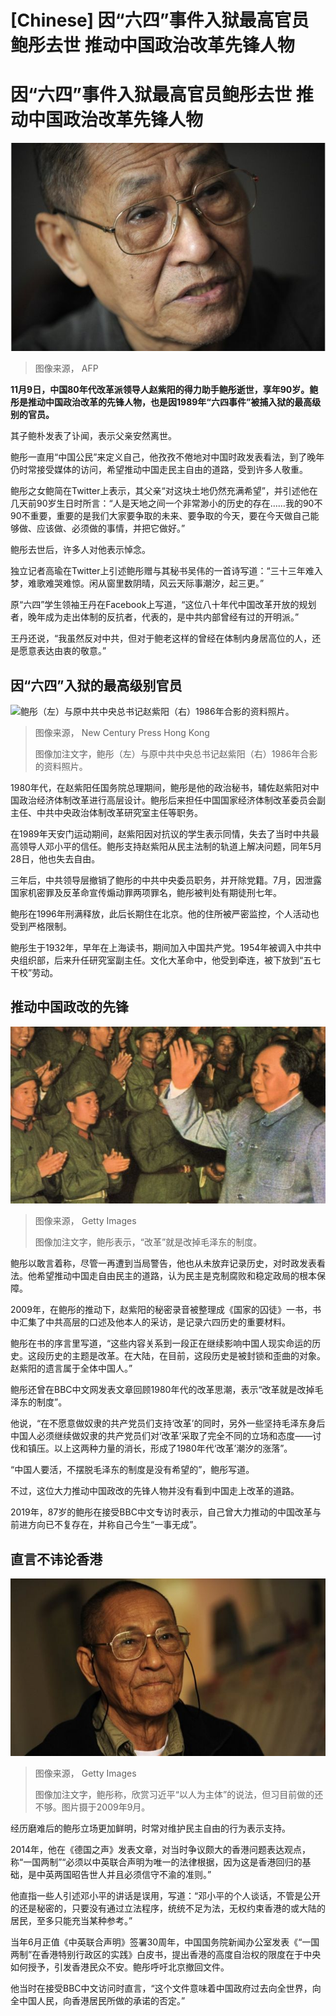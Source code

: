 # [Chinese] 因“六四”事件入狱最高官员鲍彤去世 推动中国政治改革先锋人物

#  因“六四”事件入狱最高官员鲍彤去世 推动中国政治改革先锋人物


![鲍彤](_127576227_gettyimages-1228198842.jpg)

> 图像来源，  AFP

**11月9日，中国80年代改革派领导人赵紫阳的得力助手鲍彤逝世，享年90岁。鲍彤是推动中国政治改革的先锋人物，也是因1989年“六四事件”被捕入狱的最高级别的官员。**

其子鲍朴发表了讣闻，表示父亲安然离世。

鲍彤一直用“中国公民”来定义自己，他孜孜不倦地对中国时政发表看法，到了晚年仍时常接受媒体的访问，希望推动中国走民主自由的道路，受到许多人敬重。

鲍彤之女鲍简在Twitter上表示，其父亲“对这块土地仍然充满希望”，并引述他在几天前90岁生日时所言：“人是天地之间一个非常渺小的历史的存在……我的90不90不重要，重要的是我们大家要争取的未来、要争取的今天，要在今天做自己能够做、应该做、必须做的事情，并把它做好。”

鲍彤去世后，许多人对他表示悼念。

独立记者高瑜在Twitter上引述鲍彤赠与其秘书吴伟的一首诗写道：“三十三年难入梦，难歌难哭难惊。闲从窗里数阴晴，风云天际事潮汐，起三更。”

原“六四”学生领袖王丹在Facebook上写道，“这位八十年代中国改革开放的规划者，晚年成为走出体制的反抗者，代表的，是中共内部曾经有过的开明派。”

王丹还说，“我虽然反对中共，但对于鲍老这样的曾经在体制内身居高位的人，还是愿意表达由衷的敬意。”

##  因“六四”入狱的最高级别官员

![鲍彤（左）与原中共中央总书记赵紫阳（右）1986年合影的资料照片。](https://ichef.bbci.co.uk/news/640/cpsprodpb/1104F/production/_104711796_20ef14b2-7ca1-4d7a-ad0e-f9bcb278ea33.gif)

> 图像来源，  New Century Press Hong Kong
>
> 图像加注文字，鲍彤（左）与原中共中央总书记赵紫阳（右）1986年合影的资料照片。

1980年代，在赵紫阳任国务院总理期间，鲍彤是他的政治秘书，辅佐赵紫阳对中国政治经济体制改革进行高层设计。鲍彤后来担任中国国家经济体制改革委员会副主任、中共中央政治体制改革研究室主任等职务。

在1989年天安门运动期间，赵紫阳因对抗议的学生表示同情，失去了当时中共最高领导人邓小平的信任。鲍彤支持赵紫阳从民主法制的轨道上解决问题，同年5月28日，他也失去自由。

三年后，中共领导层撤销了鲍彤的中共中央委员职务，并开除党籍。7月，因泄露国家机密罪及反革命宣传煽动罪两项罪名，鲍彤被判处有期徒刑七年。

鲍彤在1996年刑满释放，此后长期住在北京。他的住所被严密监控，个人活动也受到严格限制。

鲍彤生于1932年，早年在上海读书，期间加入中国共产党。1954年被调入中共中央组织部，后来升任研究室副主任。文化大革命中，他受到牵连，被下放到“五七干校”劳动。

##  推动中国政改的先锋

![毛泽东会见解放军官兵的资料照片。](_104712047_gettyimages-463955327.jpg)

> 图像来源，  Getty Images
>
> 图像加注文字，鲍彤表示，“改革”就是改掉毛泽东的制度。

鲍彤以敢言着称，尽管一再遭到当局警告，他也从未放弃记录历史，对时政发表看法。他希望推动中国走自由民主的道路，认为民主是克制腐败和稳定政局的根本保障。

2009年，在鲍彤的推动下，赵紫阳的秘密录音被整理成《国家的囚徒》一书，书中汇集了中共高层的口述及他本人的采访，是记录六四历史的重要材料。

鲍彤在书的序言里写道，“这些内容关系到一段正在继续影响中国人现实命运的历史。这段历史的主题是改革。在大陆，在目前，这段历史是被封锁和歪曲的对象。赵紫阳的遗言属于全体中国人。”

鲍彤还曾在BBC中文网发表文章回顾1980年代的改革思潮，表示“改革就是改掉毛泽东的制度”。

他说，“在不愿意做奴隶的共产党员们支持‘改革’的同时，另外一些坚持毛泽东身后中国人必须继续做奴隶的共产党员们对‘改革’采取了完全不同的立场和态度——讨伐和镇压。以上这两种力量的消长，形成了1980年代‘改革’潮汐的涨落”。

“中国人要活，不摆脱毛泽东的制度是没有希望的”，鲍彤写道。

不过，这位大力推动中国政改的先锋人物并没有看到中国走上改革的道路。

2019年，87岁的鲍彤在接受BBC中文专访时表示，自己曾大力推动的中国改革与前进方向已不复存在，并称自己今生“一事无成”。

##  直言不讳论香港

![鲍彤](_107094876_gettyimages-109688277.jpg)

> 图像来源，  Getty Images
>
> 图像加注文字，鲍彤称，欣赏习近平“以人为主体”的说法，但习目前做的还不够。图片摄于2009年9月。

经历磨难后的鲍彤立场更加鲜明，时常对维护民主自由的行为表示支持。

2014年，他在《德国之声》发表文章，对当时争议颇大的香港问题表达观点，称“一国两制”“必须以中英联合声明为唯一的法律根据，因为这是香港回归的基础，是中英两国昭告世人并且必须信守不渝的准则。”

他直指一些人引述邓小平的讲话是误用，写道：“邓小平的个人谈话，不管是公开的还是秘密的，只要没有通过立法程序，统统不足为法，无权约束香港的或大陆的居民，至多只能充当某种参考。”

当年6月正值《中英联合声明》签署30周年，中国国务院新闻办公室发表《“一国两制”在香港特别行政区的实践》白皮书，提出香港的高度自治权的限度在于中央如何授予，引发香港民众不安。鲍彤呼吁北京撤回文件。

他当时在接受BBC中文访问时直言，“这个文件意味着中国政府过去向全世界，向全中国人民，向香港居民所做的承诺的否定。”


